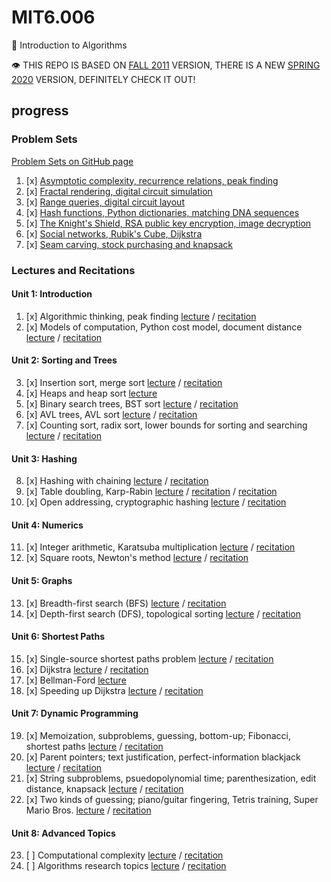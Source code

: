 # MIT6.006
🧠 Introduction to Algorithms

👁️ THIS REPO IS BASED ON [FALL 2011](https://ocw.mit.edu/courses/electrical-engineering-and-computer-science/6-006-introduction-to-algorithms-fall-2011/index.htm) VERSION, 
THERE IS A NEW [SPRING 2020](https://ocw.mit.edu/courses/electrical-engineering-and-computer-science/6-006-introduction-to-algorithms-spring-2020/) VERSION, 
DEFINITELY CHECK IT OUT!

## progress

### Problem Sets

[Problem Sets on GitHub page](https://sorosliu1029.github.io/MIT6.006/)

1. [x] [Asymptotic complexity, recurrence relations, peak finding](./ps1)
2. [x] [Fractal rendering, digital circuit simulation](./ps2)
3. [x] [Range queries, digital circuit layout](./ps3)
4. [x] [Hash functions, Python dictionaries, matching DNA sequences](./ps4)
5. [x] [The Knight's Shield, RSA public key encryption, image decryption](./ps5)
6. [x] [Social networks, Rubik's Cube, Dijkstra](./ps6)
7. [x] [Seam carving, stock purchasing and knapsack](./ps7)

### Lectures and Recitations

#### Unit 1: Introduction
1. [x] Algorithmic thinking, peak finding [lecture](https://www.youtube.com/v/HtSuA80QTyo) / [recitation](https://www.youtube.com/v/P7frcB_-g4w)
2. [x] Models of computation, Python cost model, document distance [lecture](https://www.youtube.com/v/Zc54gFhdpLA) / [recitation](https://www.youtube.com/v/QFcyt8fgQMU)

#### Unit 2: Sorting and Trees
3. [x] Insertion sort, merge sort [lecture](https://www.youtube.com/v/Kg4bqzAqRBM) / [recitation](https://www.youtube.com/v/4iXLnF3hExw)
4. [x] Heaps and heap sort [lecture](https://www.youtube.com/v/B7hVxCmfPtM)
5. [x] Binary search trees, BST sort [lecture](https://www.youtube.com/v/9Jry5-82I68) / [recitation](https://www.youtube.com/v/r5pXu1PAUkI)
6. [x] AVL trees, AVL sort [lecture](https://www.youtube.com/v/FNeL18KsWPc) / [recitation](https://www.youtube.com/v/IWzYoXKaRIc)
7. [x] Counting sort, radix sort, lower bounds for sorting and searching [lecture](https://www.youtube.com/v/Nz1KZXbghj8) / [recitation](https://www.youtube.com/v/9bkvws_vqLU)

#### Unit 3: Hashing
8. [x] Hashing with chaining [lecture](https://www.youtube.com/v/0M_kIqhwbFo) / [recitation](https://www.youtube.com/v/eGSXsaJ-BlY)
9. [x] Table doubling, Karp-Rabin [lecture](https://www.youtube.com/v/BRO7mVIFt08) / [recitation](https://www.youtube.com/v/w6nuXg0BISo) / [recitation](https://www.youtube.com/v/-DwGrJ8JxDc)
10. [x] Open addressing, cryptographic hashing [lecture](https://www.youtube.com/v/rvdJDijO2Ro) / [recitation](https://www.youtube.com/v/-FElVPKykgw)

#### Unit 4: Numerics
11. [x] Integer arithmetic, Karatsuba multiplication [lecture](https://www.youtube.com/v/eCaXlAaN2uE) / [recitation](https://www.youtube.com/v/a_otxyu0mSQ)
12. [x] Square roots, Newton's method [lecture](https://www.youtube.com/v/2YeJ-5UAke8) / [recitation](https://www.youtube.com/v/JRgIXyEPnbA)

#### Unit 5: Graphs
13. [x] Breadth-first search (BFS) [lecture](https://www.youtube.com/v/s-CYnVz-uh4) / [recitation](https://www.youtube.com/v/5JxShDZ_ylo)
14. [x] Depth-first search (DFS), topological sorting [lecture](https://www.youtube.com/v/AfSk24UTFS8) / [recitation](https://www.youtube.com/v/C5SPsY72_CM)

#### Unit 6: Shortest Paths
15. [x] Single-source shortest paths problem [lecture](https://www.youtube.com/v/Aa2sqUhIn-E) / [recitation](https://www.youtube.com/v/mQSp6VmfakA)
16. [x] Dijkstra [lecture](https://www.youtube.com/v/2E7MmKv0Y24) / [recitation](https://www.youtube.com/v/oRpERQA4Vik)
17. [x] Bellman-Ford [lecture](https://www.youtube.com/v/ozsuci5pIso)
18. [x] Speeding up Dijkstra [lecture](https://www.youtube.com/v/CHvQ3q_gJ7E) / [recitation](https://www.youtube.com/v/sPuazUPiV1k)

#### Unit 7: Dynamic Programming
19. [x] Memoization, subproblems, guessing, bottom-up; Fibonacci, shortest paths [lecture](https://www.youtube.com/v/OQ5jsbhAv_M) / [recitation](https://www.youtube.com/v/IFrvgSvZA0I)
20. [x] Parent pointers; text justification, perfect-information blackjack [lecture](https://www.youtube.com/v/ENyox7kNKeY) / [recitation](https://www.youtube.com/v/jZbkToeNK2g)
21. [x] String subproblems, psuedopolynomial time; parenthesization, edit distance, knapsack [lecture](https://www.youtube.com/v/ocZMDMZwhCY) / [recitation](https://www.youtube.com/v/wFP5VHGHFdk)
22. [x] Two kinds of guessing; piano/guitar fingering, Tetris training, Super Mario Bros. [lecture](https://www.youtube.com/v/tp4_UXaVyx8) / [recitation](https://www.youtube.com/v/PptQgy89cN8)

#### Unit 8: Advanced Topics
23. [ ] Computational complexity [lecture](https://www.youtube.com/v/moPtwq_cVH8) / [recitation](https://www.youtube.com/v/t5Wxk96QjUk)
24. [ ] Algorithms research topics [lecture](https://www.youtube.com/v/dU40AvBURDQ) / [recitation](https://www.youtube.com/v/hkAONP0aC9w)
